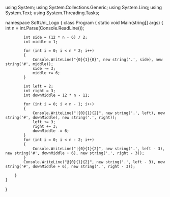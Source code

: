 using System;
using System.Collections.Generic;
using System.Linq;
using System.Text;
using System.Threading.Tasks;

namespace SoftUni_Logo
{
    class Program
    {
        static void Main(string[] args)
        {
            int n = int.Parse(Console.ReadLine());

            int side = (12 * n - 6) / 2;
            int middle = 1;

            for (int i = 0; i < n * 2; i++)
            {
                Console.WriteLine("{0}{1}{0}", new string('.', side), new string('#', middle));
                side -= 3;
                middle += 6;
            }

            int left = 2;
            int right = 3;
            int downMiddle = 12 * n - 11;

            for (int i = 0; i < n - 1; i++)
            {
                Console.WriteLine("|{0}{1}{2}", new string('.', left), new string('#', downMiddle), new string('.', right));
                left += 3;
                right += 3;
                downMiddle -= 6;
            }
            for (int i = 0; i < n - 2; i++)
            {
                Console.WriteLine("|{0}{1}{2}", new string('.', left - 3), new string('#', downMiddle + 6), new string('.', right - 3));
            }
            Console.WriteLine("@{0}{1}{2}", new string('.', left - 3), new string('#', downMiddle + 6), new string('.', right - 3));

        }
    }
}
